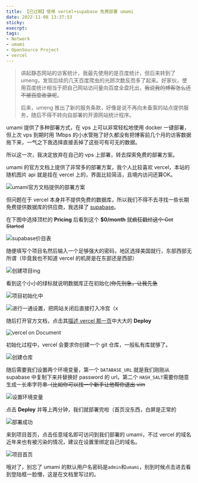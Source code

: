 ```yaml
---
title: 【已过期】使用 vercel+supabase 免费部署 umami
date: 2022-11-08 13:37:53
sticky:
execrpt:
tags:
- Network
- umami
- OpenSource Project
- vercel
---
```


> 讲起静态网站的访客统计，我最先使用的是百度统计，但后来转到了 umeng，发现后续的几天百度爬虫的光顾次数反而多了起来。好家伙，使用百度统计相当于把自己网站访问量向百度全盘托出，~~我说我的博客怎么还不被百度收录呢~~。
>
> 后来，umeng 推出了新的服务条款，好像是说不再向未备案的站点提供服务，随后不得不转向自部署的开源网站统计程序。

umami 提供了多种部署方式，在 vps 上可以非常轻松地使用 docker 一键部署，但上次 vps 到期时用 1Mbps 的小水管拖了好久都没有把博客前几个月的访客数据拖下来，一气之下我选择直接丢掉了这些可有可无的数据。

所以这一次，我决定放弃在自己的 vps 上部署，转去探索免费的部署方案。

umami 的官方文档上提供了非常多的部署方案，我个人比较喜欢 vercel，本站的随机图片 api 就是挂在 vercel 上的，界面比较简洁，且境内访问还算OK。

![umami官方文档提供的部署方案](https://cdn.zhullyb.top/uploads/2024/08/12/6369ee9308dc3.webp)

但问题在于 vercel 本身并不提供免费的数据库，所以我们不得不去寻找一些长期免费提供数据库的供应商，我选择了 [supabase](https://supabase.com/pricing)。

在下图中选择顶栏的 **Pricing** 后看到这个 **$0/month** 就~~疯狂戳烂这个 Get Started~~

![supabase价目表](https://cdn.zhullyb.top/uploads/2024/08/12/6369ef8d3451e.webp)

随便填写个项目名然后输入一个足够强大的密码，地区选择美国就行，东部西部无所谓（毕竟我也不知道 vercel 的机房是在东部还是西部）

![创建项目ing](https://cdn.zhullyb.top/uploads/2024/08/12/6369f03faba15.webp)

看到这个小小的绿标就说明数据库正在初始化(~~你先别急，让我先急~~

![项目初始化中](https://cdn.zhullyb.top/uploads/2024/08/12/6369f0d98a59c.webp)

![进行一通设置，把网站关闭后直接打入冷宫（x](https://cdn.zhullyb.top/uploads/2024/08/12/6369f209c27aa.webp)

随后打开官方文档，点击其[描述 vercel 那一页](https://umami.is/docs/running-on-vercel)中大大的 **Deploy**

![vercel on Document](https://cdn.zhullyb.top/uploads/2024/08/12/6369f2bda5f78.webp)

初始化过程中，vercel 会要求你创建一个 git 仓库，一般私有库就够了。

![创建仓库](https://cdn.zhullyb.top/uploads/2024/08/12/6369f33ccf6d0.webp)

随后需要我们设置两个环境变量，第一个 `DATABASE_URL` 就是我们刚刚从 supabase 中复制下来并替换好 password 的 url，第二个 `HASH_SALT`需要你随意生成一长串字符串~~（比如你可以找一个新手让他帮你退出 vim~~

![设置环境变量](https://cdn.zhullyb.top/uploads/2024/08/12/6369f3adbd34d.webp)

点击 **Deploy** 并等上两分钟，我们就部署完啦（首页没东西，白屏是正常的

![部署成功](https://cdn.zhullyb.top/uploads/2024/08/12/6369f58f6acd4.webp)

来到项目首页，点击任意域名即可访问到我们部署的 umami，不过 vercel 的域名近年来也有被污染的情况，建议在设置里绑定自己的域名。

![项目首页](https://cdn.zhullyb.top/uploads/2024/08/12/6369f5ec7a0e2.webp)

哦对了，别忘了 umami 的默认用户名密码是`admin`和`umami`，别到时候点击进去看到登陆框一脸懵，这是在文档里写过的。
